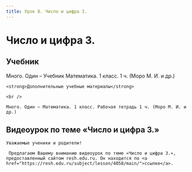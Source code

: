 ```yaml
---
title: Урок 8. Число и цифра 3.
---
```


# Число и цифра 3.

## Учебник

Много. Один – Учебник Математика. 1 класс. 1 ч. (Моро М. И. и др.)

<p>
	<strong>Дополнительные учебные материалы</strong> 
</p>
<p>
	<br /> 
</p>
<p>
	Много. Один – Математика. 1 класс. Рабочая тетрадь 1 ч. (Моро М. И. и др.)
</p>

## Видеоурок по теме «Число и цифра 3.»

<p>
	Уважаемые ученики и родители!  
</p>
<p>
	 Предлагаем Вашему вниманию видеоурок по теме «Число и цифра 3.», предоставленный сайтом resh.edu.ru. Он находится по <a href="https://resh.edu.ru/subject/lesson/4058/main/">ссылке</a>.
</p>